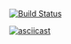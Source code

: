 [![Build Status](https://travis-ci.com/Laserroy/project-lvl2-s471.svg?branch=master)](https://travis-ci.com/Laserroy/project-lvl2-s471)





[![asciicast](https://asciinema.org/a/h68OwOkbrWTgruK4yy9eHgsx8.svg)](https://asciinema.org/a/h68OwOkbrWTgruK4yy9eHgsx8)
